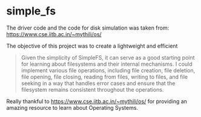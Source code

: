 # simple_fs

The driver code and the code for disk simulation was taken from: https://www.cse.iitb.ac.in/~mythili/os/

The objective of this project was to create a lightweight and efficient 
  > Given the simplicity of SimpleFS, it can serve as a good starting point for learning about filesystems and their internal mechanisms.
  > I could implement various file operations, including file creation, file deletion, file opening, file closing, reading from files, writing to files, and file seeking in a way that handles error cases and ensure that the filesystem remains consistent throughout the operations.

Really thankful to https://www.cse.iitb.ac.in/~mythili/os/ for providing an amazing resource to learn about Operating Systems.
